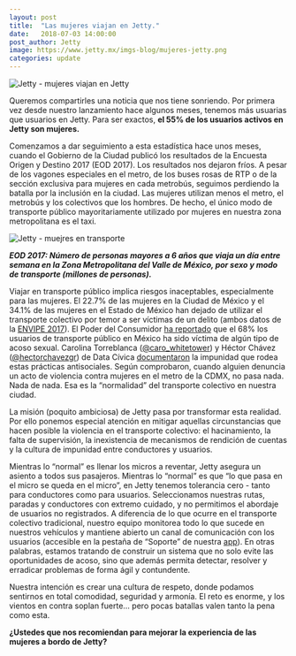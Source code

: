 ```yaml
---
layout: post
title:  "Las mujeres viajan en Jetty."
date:   2018-07-03 14:00:00
post_author: Jetty
image: https://www.jetty.mx/imgs-blog/mujeres-jetty.png
categories: update
---
```


![Jetty - mujeres viajan en Jetty]({{site.baseurl}}/imgs-blog/mujeres-jetty.png)

Queremos compartirles una noticia que nos tiene sonriendo. Por primera vez desde nuestro lanzamiento hace algunos meses, tenemos más usuarias que usuarios en Jetty. Para ser exactos, <b>el 55% de los usuarios activos en Jetty son mujeres.</b>

Comenzamos a dar seguimiento a esta estadística hace unos meses, cuando el Gobierno de la Ciudad publicó los resultados de la Encuesta Origen y Destino 2017 (EOD 2017). Los resultados nos dejaron fríos. A pesar de los vagones especiales en el metro, de los buses rosas de RTP o de la sección exclusiva para mujeres en cada metrobús, seguimos perdiendo la batalla por la inclusión en la ciudad. Las mujeres utilizan menos el metro, el metrobús y los colectivos que los hombres. De hecho, el único modo de transporte público mayoritariamente utilizado por mujeres en nuestra zona metropolitana es el taxi.

![Jetty - muejres en transporte]({{site.baseurl}}/imgs-blog/medio-de-transporte.png)

<b><i>EOD 2017: Número de personas mayores a 6 años que viaja un día entre semana en la Zona Metropolitana del Valle de México, por sexo y modo de transporte (millones de personas).</i></b>

Viajar en transporte público implica riesgos inaceptables, especialmente para las mujeres. El 22.7% de las mujeres en la Ciudad de México y el 34.1% de las mujeres en el Estado de México han dejado de utilizar el transporte colectivo por temor a ser víctimas de un delito (ambos datos de la [ENVIPE 2017][envipe]). El Poder del Consumidor [ha reportado][reporte] que el 68% los usuarios de transporte público en México ha sido víctima de algún tipo de acoso sexual. Carolina Torreblanca ([@caro_whitetower][caro]) y Héctor Chávez ([@hectorchavezgr][hector]) de Data Cívica [documentaron][documentaron] la impunidad que rodea estas prácticas antisociales. Según comprobaron, cuando alguien denuncia un acto de violencia contra mujeres en el metro de la CDMX, no pasa nada. Nada de nada. Esa es la “normalidad” del transporte colectivo en nuestra ciudad.

La misión (poquito ambiciosa) de Jetty pasa por transformar esta realidad. Por ello ponemos especial atención en mitigar aquellas circunstancias que hacen posible la violencia en el transporte colectivo: el hacinamiento, la falta de supervisión, la inexistencia de mecanismos de rendición de cuentas y la cultura de impunidad entre conductores y usuarios.

Mientras lo “normal” es llenar los micros a reventar, Jetty asegura un asiento a todos sus pasajeros. Mientras lo “normal” es que “lo que pasa en el micro se queda en el micro”, en Jetty tenemos tolerancia cero - tanto para conductores como para usuarios. Seleccionamos nuestras rutas, paradas y conductores con extremo cuidado, y no permitimos el abordaje de usuarios no registrados. A diferencia de lo que ocurre en el transporte colectivo tradicional, nuestro equipo monitorea todo lo que sucede en nuestros vehículos y mantiene abierto un canal de comunicación con los usuarios (accesible en la pestaña de “Soporte” de nuestra [app][app]). En otras palabras, estamos tratando de construir un sistema que no solo evite las oportunidades de acoso, sino que además permita detectar, resolver y erradicar problemas de forma ágil y contundente.

Nuestra intención es crear una cultura de respeto, donde podamos sentirnos en total comodidad, seguridad y armonía. El reto es enorme, y los vientos en contra soplan fuerte… pero pocas batallas valen tanto la pena como esta.

<b>¿Ustedes que nos recomiendan para mejorar la experiencia de las mujeres a bordo de Jetty?</b>

[envipe]: http://www.beta.inegi.org.mx/proyectos/enchogares/regulares/envipe/2017/default.html
[reporte]: http://elpoderdelconsumidor.org/transporteeficiente/reprobado-en-materia-de-seguridad-el-transporte-publico-de-la-ciudad-de-mexico/
[caro]: https://twitter.com/caro_whitetower
[hector]: https://twitter.com/hectorchavezgr
[documentaron]: https://www.animalpolitico.com/blogueros-el-foco/2018/04/24/proxima-estacion-acoso/
[app]: http://viaja.jetty.mx/segura